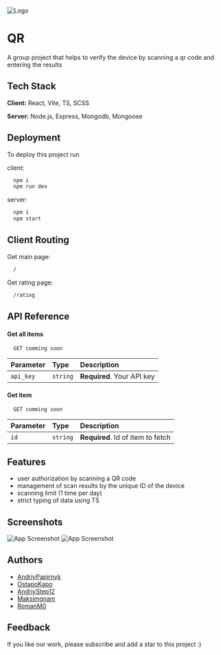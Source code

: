 ![Logo](https://qrcode-app.co/img/logo-big.png)


# QR

A group project that helps to verify the device by scanning a qr code and entering the results

## Tech Stack

**Client:** React, Vite, TS, SCSS 

**Server:** Node.js, Express, Mongodb, Mongoose


## Deployment

To deploy this project run

client:
```bash
  npm i
  npm run dev
```

server:
```bash
  npm i
  npm start
```

## Client Routing

Get main page:
```bash
  /
```

Get rating page:
```bash
  /rating
```

## API Reference

#### Get all items

```http
  GET comming soon
```

| Parameter | Type     | Description                |
| :-------- | :------- | :------------------------- |
| `api_key` | `string` | **Required**. Your API key |

#### Get item

```http
  GET comming soon
```

| Parameter | Type     | Description                       |
| :-------- | :------- | :-------------------------------- |
| `id`      | `string` | **Required**. Id of item to fetch |


## Features

- user authorization by scanning a QR code
- management of scan results by the unique ID of the device
- scanning limit (1 time per day)
- strict typing of data using TS



## Screenshots

![App Screenshot](https://ibb.co/w0wtLSm)
![App Screenshot](https://ibb.co/N6B4G7p)


## Authors

- [AndriyPapirnyk](https://github.com/AndriyPapirnyk)
- [OstapoKapo](https://github.com/OstapoKapo)
- [AndriyStep12](https://github.com/AndriyStep12)
- [Maksimgnam](https://github.com/Maksimgnam)
- [RomanM0](https://github.com/RomanM0)




## Feedback

If you like our work, please subscribe and add a star to this project :)

